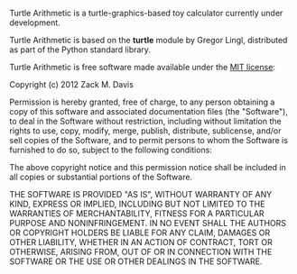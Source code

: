 Turtle Arithmetic is a turtle-graphics-based toy calculator currently under development. 

Turtle Arithmetic is based on the **turtle** module by Gregor Lingl, distributed as part of the Python standard library.

Turtle Arithmetic is free software made available under the [MIT license](http://www.opensource.org/licenses/mit-license.php):

Copyright (c) 2012 Zack M. Davis

Permission is hereby granted, free of charge, to any person obtaining a copy of this software and associated documentation files (the "Software"), to deal in the Software without restriction, including without limitation the rights to use, copy, modify, merge, publish, distribute, sublicense, and/or sell copies of the Software, and to permit persons to whom the Software is furnished to do so, subject to the following conditions:

The above copyright notice and this permission notice shall be included in all copies or substantial portions of the Software.

THE SOFTWARE IS PROVIDED "AS IS", WITHOUT WARRANTY OF ANY KIND, EXPRESS OR IMPLIED, INCLUDING BUT NOT LIMITED TO THE WARRANTIES OF MERCHANTABILITY, FITNESS FOR A PARTICULAR PURPOSE AND NONINFRINGEMENT. IN NO EVENT SHALL THE AUTHORS OR COPYRIGHT HOLDERS BE LIABLE FOR ANY CLAIM, DAMAGES OR OTHER LIABILITY, WHETHER IN AN ACTION OF CONTRACT, TORT OR OTHERWISE, ARISING FROM, OUT OF OR IN CONNECTION WITH THE SOFTWARE OR THE USE OR OTHER DEALINGS IN THE SOFTWARE.

